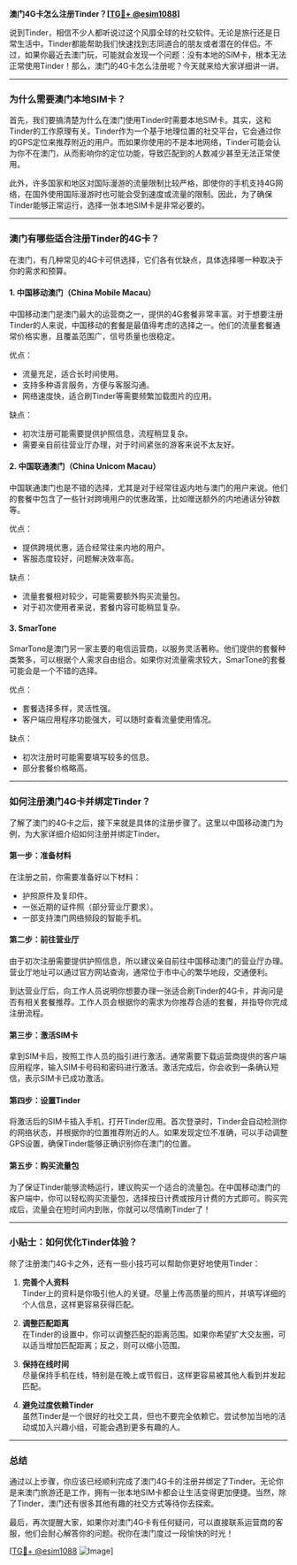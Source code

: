**澳门4G卡怎么注册Tinder？[[TG💪+ @esim1088](https://t.me/s/esim1088)]**

说到Tinder，相信不少人都听说过这个风靡全球的社交软件。无论是旅行还是日常生活中，Tinder都能帮助我们快速找到志同道合的朋友或者潜在的伴侣。不过，如果你最近去澳门玩，可能就会发现一个问题：没有本地的SIM卡，根本无法正常使用Tinder！那么，澳门的4G卡怎么注册呢？今天就来给大家详细讲一讲。

---

### **为什么需要澳门本地SIM卡？**

首先，我们要搞清楚为什么在澳门使用Tinder时需要本地SIM卡。其实，这和Tinder的工作原理有关。Tinder作为一个基于地理位置的社交平台，它会通过你的GPS定位来推荐附近的用户。而如果你使用的不是本地网络，Tinder可能会认为你不在澳门，从而影响你的定位功能，导致匹配到的人数减少甚至无法正常使用。

此外，许多国家和地区对国际漫游的流量限制比较严格，即使你的手机支持4G网络，在国外使用国际漫游时也可能会受到速度或流量的限制。因此，为了确保Tinder能够正常运行，选择一张本地SIM卡是非常必要的。

---

### **澳门有哪些适合注册Tinder的4G卡？**

在澳门，有几种常见的4G卡可供选择，它们各有优缺点，具体选择哪一种取决于你的需求和预算。

#### **1. 中国移动澳门（China Mobile Macau）**
中国移动澳门是澳门最大的运营商之一，提供的4G套餐非常丰富。对于想要注册Tinder的人来说，中国移动的套餐是最值得考虑的选择之一。他们的流量套餐通常价格实惠，且覆盖范围广，信号质量也很稳定。

优点：
- 流量充足，适合长时间使用。
- 支持多种语言服务，方便与客服沟通。
- 网络速度快，适合刷Tinder等需要频繁加载图片的应用。

缺点：
- 初次注册可能需要提供护照信息，流程稍显复杂。
- 需要亲自前往营业厅办理，对于时间紧张的游客来说不太友好。

#### **2. 中国联通澳门（China Unicom Macau）**
中国联通澳门也是不错的选择，尤其是对于经常往返内地与澳门的用户来说。他们的套餐中包含了一些针对跨境用户的优惠政策，比如赠送额外的内地通话分钟数等。

优点：
- 提供跨境优惠，适合经常往来内地的用户。
- 客服态度较好，问题解决效率高。

缺点：
- 流量套餐相对较少，可能需要额外购买流量包。
- 对于初次使用者来说，套餐内容可能稍显复杂。

#### **3. SmarTone**
SmarTone是澳门另一家主要的电信运营商，以服务灵活著称。他们提供的套餐种类繁多，可以根据个人需求自由组合。如果你对流量需求较大，SmarTone的套餐可能会是一个不错的选择。

优点：
- 套餐选择多样，灵活性强。
- 客户端应用程序功能强大，可以随时查看流量使用情况。

缺点：
- 初次注册时可能需要填写较多的信息。
- 部分套餐价格略高。

---

### **如何注册澳门4G卡并绑定Tinder？**

了解了澳门的4G卡之后，接下来就是具体的注册步骤了。这里以中国移动澳门为例，为大家详细介绍如何注册并绑定Tinder。

#### **第一步：准备材料**
在注册之前，你需要准备好以下材料：
- 护照原件及复印件。
- 一张近期的证件照（部分营业厅要求）。
- 一部支持澳门网络频段的智能手机。

#### **第二步：前往营业厅**
由于初次注册需要提供护照信息，所以建议亲自前往中国移动澳门的营业厅办理。营业厅地址可以通过官方网站查询，通常位于市中心的繁华地段，交通便利。

到达营业厅后，向工作人员说明你想要办理一张适合刷Tinder的4G卡，并询问是否有相关套餐推荐。工作人员会根据你的需求为你推荐合适的套餐，并指导你完成注册流程。

#### **第三步：激活SIM卡**
拿到SIM卡后，按照工作人员的指引进行激活。通常需要下载运营商提供的客户端应用程序，输入SIM卡号码和密码进行激活。激活完成后，你会收到一条确认短信，表示SIM卡已成功激活。

#### **第四步：设置Tinder**
将激活后的SIM卡插入手机，打开Tinder应用。首次登录时，Tinder会自动检测你的网络状态，并根据你的位置推荐附近的人。如果发现定位不准确，可以手动调整GPS设置，确保Tinder能够正确识别你在澳门的位置。

#### **第五步：购买流量包**
为了保证Tinder能够流畅运行，建议购买一个适合的流量包。在中国移动澳门的客户端中，你可以轻松购买流量包，选择按日计费或按月计费的方式即可。购买完成后，流量会在短时间内到账，你就可以尽情刷Tinder了！

---

### **小贴士：如何优化Tinder体验？**

除了注册澳门4G卡之外，还有一些小技巧可以帮助你更好地使用Tinder：

1. **完善个人资料**  
   Tinder上的资料是你吸引他人的关键。尽量上传高质量的照片，并填写详细的个人信息，这样更容易获得匹配。

2. **调整匹配距离**  
   在Tinder的设置中，你可以调整匹配的距离范围。如果你希望扩大交友圈，可以适当增加匹配距离；反之，则可以缩小范围。

3. **保持在线时间**  
   尽量保持手机在线，特别是在晚上或节假日，这样更容易被其他人看到并发起匹配。

4. **避免过度依赖Tinder**  
   虽然Tinder是一个很好的社交工具，但也不要完全依赖它。尝试参加当地的活动或加入兴趣小组，可能会遇到更多有趣的人。

---

### **总结**

通过以上步骤，你应该已经顺利完成了澳门4G卡的注册并绑定了Tinder。无论你是来澳门旅游还是工作，拥有一张本地SIM卡都会让生活变得更加便捷。当然，除了Tinder，澳门还有很多其他有趣的社交方式等待你去探索。

最后，再次提醒大家，如果你对澳门4G卡有任何疑问，可以直接联系运营商的客服，他们会耐心解答你的问题。祝你在澳门度过一段愉快的时光！

[[TG💪+ @esim1088](https://t.me/s/esim1088) ![Image](https://i.postimg.cc/4NQfJmqS/Snipaste-2025-05-13-00-14-12.png)]